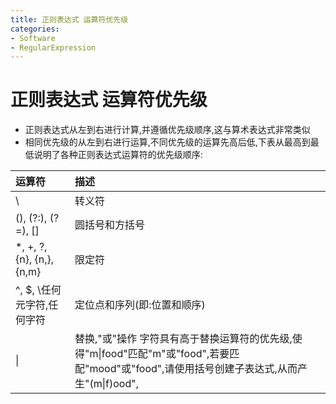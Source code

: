 ```yaml
---
title: 正则表达式 运算符优先级
categories:
- Software
- RegularExpression
---
```

# 正则表达式 运算符优先级

- 正则表达式从左到右进行计算,并遵循优先级顺序,这与算术表达式非常类似
- 相同优先级的从左到右进行运算,不同优先级的运算先高后低,下表从最高到最低说明了各种正则表达式运算符的优先级顺序:

| 运算符                      | 描述                                                         |
| :-------------------------- | :----------------------------------------------------------- |
| \                           | 转义符                                                       |
| (), (?:), (?=), []          | 圆括号和方括号                                               |
| *, +, ?, {n}, {n,}, {n,m}   | 限定符                                                       |
| ^, $, \任何元字符,任何字符 | 定位点和序列(即:位置和顺序)                               |
| \|                          | 替换,"或"操作 字符具有高于替换运算符的优先级,使得"m\|food"匹配"m"或"food",若要匹配"mood"或"food",请使用括号创建子表达式,从而产生"(m\|f)ood", |